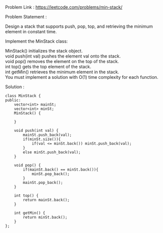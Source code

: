 Problem Link : https://leetcode.com/problems/min-stack/

Problem Statement : 

Design a stack that supports push, pop, top, and retrieving the minimum element in constant time.

Implement the MinStack class:

MinStack() initializes the stack object.<br>
void push(int val) pushes the element val onto the stack.<br>
void pop() removes the element on the top of the stack.<br>
int top() gets the top element of the stack.<br>
int getMin() retrieves the minimum element in the stack.<br>
You must implement a solution with O(1) time complexity for each function.<br>

Solution : 

```
class MinStack {
public:
    vector<int> mainSt;
    vector<int> minSt;
    MinStack() {
        
    }
    
    void push(int val) {
        mainSt.push_back(val);
        if(minSt.size()){
            if(val <= minSt.back()) minSt.push_back(val);
        }
        else minSt.push_back(val);
    }
    
    void pop() {
        if(mainSt.back() == minSt.back()){
            minSt.pop_back();
        }
        mainSt.pop_back();
    }
    
    int top() {
        return mainSt.back();
    }
    
    int getMin() {
        return minSt.back();
    }
};
```